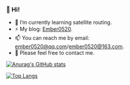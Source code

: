 ### 👋 Hi!
 
- 🌱 I’m currently learning satellite routing.
- ⚡ My blog: [Ember0520](https://ember0520.github.io).
- 📫 You can reach me by email: ember0520@qq.com/ember0520@163.com.
- 💬 Please feel free to contact me.

[![Anurag's GitHub stats](https://github-readme-stats.vercel.app/api?username=Ember0520&show_icons=true&theme=dark)](https://github.com/anuraghazra/github-readme-stats)

[![Top Langs](https://github-readme-stats.vercel.app/api/top-langs/?username=Ember0520&layout=compact&theme=dark)](https://github.com/anuraghazra/github-readme-stats)


<!--
**Ember0520/Ember0520** is a ✨ _special_ ✨ repository because its `README.md` (this file) appears on your GitHub profile.

Here are some ideas to get you started:

- 🔭 I’m currently working on ...
- 🌱 I’m currently learning ...
- 👯 I’m looking to collaborate on ...
- 🤔 I’m looking for help with ...
- 💬 Ask me about ...
- 📫 How to reach me: ...
- 😄 Pronouns: ...
- ⚡ Fun fact: ...
-->

